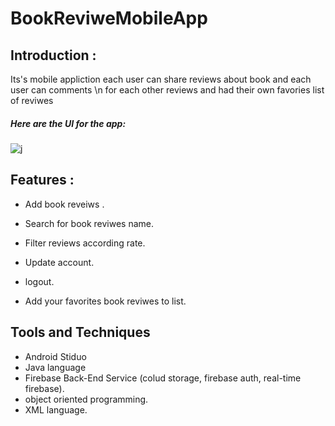 # BookReviweMobileApp
<h2>Introduction :</h2>

<h7>Its's mobile appliction each user can share reviews about book and each user can comments \n
  for each other reviews and had their own favories list of reviwes  </h7> 

<h5>Here are the UI for the app: </h5>

![j](https://github.com/Maryam-Alsaggaf/BookReviweMobileApp/assets/105236306/604424e8-858a-4581-b4dd-887bb7902d85)


<h2>Features :</h2>

- Add book reveiws .

- Search for book reviwes name. 

- Filter reviews according rate. 

- Update account.

- logout.

- Add your favorites book reviwes to list.


<h2>Tools and Techniques</h2>

- Android Stiduo 
- Java language
- Firebase Back-End Service (colud storage, firebase auth, real-time firebase).
- object oriented programming.
- XML language.
